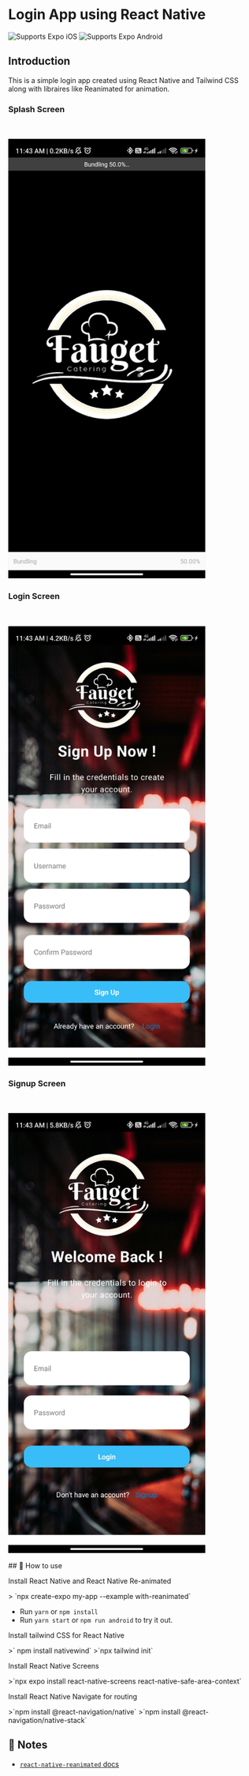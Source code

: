 # Login App using React Native

<p>
  <!-- iOS -->
  <img alt="Supports Expo iOS" longdesc="Supports Expo iOS" src="https://img.shields.io/badge/iOS-4630EB.svg?style=flat-square&logo=APPLE&labelColor=999999&logoColor=fff" />
  <!-- Android -->
  <img alt="Supports Expo Android" longdesc="Supports Expo Android" src="https://img.shields.io/badge/Android-4630EB.svg?style=flat-square&logo=ANDROID&labelColor=A4C639&logoColor=fff" />
  <!-- Web -->
</p>

## Introduction
<p>
  This is a simple login app created using React Native and Tailwind CSS along with libraires like Reanimated for animation. 
  
  ### Splash Screen
  <br/><br/>
  <img src="assets/images/screenshot/splashScreen.jpg" width="400" />

  ### Login Screen
  <br/><br/>
  <img src="assets/images/screenshot/logIn.jpg" width="400" />

  ### Signup Screen
  <br/><br/>
  <img src="assets/images/screenshot/signUp.jpg" width="400" />

  
</p>
## 🚀 How to use

<p>Install React Native and React Native Re-animated</p>
> `npx create-expo my-app --example with-reanimated`

- Run `yarn` or `npm install`
- Run `yarn start` or `npm run android` to try it out.

<p>Install tailwind CSS for React Native</p>
>` npm install nativewind`
>`npx tailwind init`

<p>Install React Native Screens</p>
>`npx expo install react-native-screens react-native-safe-area-context`

<p>
  Install React Native Navigate for routing
</p>
>`npm install @react-navigation/native`
>`npm install @react-navigation/native-stack`


## 📝 Notes

- [`react-native-reanimated` docs](https://docs.swmansion.com/react-native-reanimated/)
